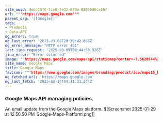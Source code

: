 ```yaml
---
site_uuid: 4eba18f0-5cc0-4e32-840a-83855d6ce167
url: ""'https://maps.google.com'""
parent_org: '[[Google]]'
tags:
- Products
- Data-API
og_errors: true
og_last_error: '2025-03-08T20:39:42.068Z'
og_error_message: "HTTP error 401"
last_jina_request: '2025-03-09T06:44:58.926Z'
jina_error: "Error occurred"
image: ""https://maps.google.com/maps/api/staticmap?center=-7.5628544%2C110.8148224&zoom=14&size=900x900&language=en&sensor=false&client=google-maps-frontend&signature=EYypi8iUTI52jV-MGhVF7Ps_1E4""
site_name: Google Maps
title: Google Maps
favicon: ""'https://www.google.com/images/branding/product/ico/maps15_bnuw3a_32dp.ico'""
og_fetched_url: 'https://maps.google.com'
og_last_fetch: '2025-03-14T04:41:33.244Z'
---
```


### Google Maps API managing policies. 
An email update from the Google Maps platform.
![[Screenshot 2025-01-29 at 12.50.50 PM_Google-Maps-Platform.png]]
